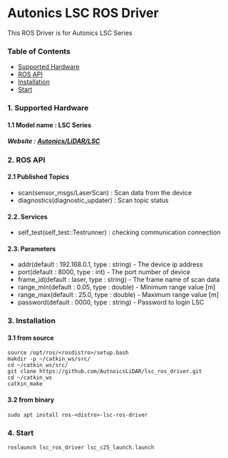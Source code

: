 # Autonics LSC ROS Driver
This ROS Driver is for Autonics LSC Series

### Table of Contents

- [Supported Hardware](#1-supported-hardware)
- [ROS API](#2-ros-api)
- [Installation](#3-installation)
- [Start](#4-start)


### 1. Supported Hardware
#### 1.1 Model name : LSC Series
#####   Website : [Autonics/LiDAR/LSC](https://www.autonics.com/series/3001018)


### 2. ROS API
#### 2.1 Published Topics
* scan(sensor_msgs/LaserScan) : Scan data from the device
* diagnostics(diagnostic_updater) : Scan topic status
#### 2.2. Services
* self_test(self_test::Testrunner) : checking communication connection
#### 2.3. Parameters
* addr(default : 192.168.0.1, type : string) - The device ip address
* port(default : 8000, type : int) - The port number of device
* frame_id(default : laser, type : string) - The frame name of scan data
* range_min(default : 0.05, type : double) - Minimum range value [m]
* range_max(default : 25.0, type : double) - Maximum range value [m]
* password(default : 0000, type : string) - Password to login LSC


### 3. Installation
####   3.1 from source
    source /opt/ros/<rosdistro>/setup.bash
    makdir -p ~/catkin_ws/src/
    cd ~/catkin_ws/src/
    git clone https://github.com/AutnoicsLiDAR/lsc_ros_driver.git
    cd ~/catkin_ws
    catkin_make
    
####   3.2 from binary
    sudo apt install ros-<distro>-lsc-ros-driver


### 4. Start
    roslaunch lsc_ros_driver lsc_c25_launch.launch
